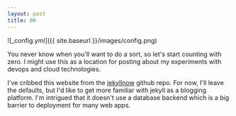 ```yaml
---
layout: post
title: 00
---
```


![_config.yml]({{ site.baseurl }}/images/config.png)

You never know when you'll want to do a sort, so let's start counting with zero. I might use this as a location 
for posting about my experiments with devops and cloud technologies. 

I've cribbed this website from the [jekyllnow](https://github.com/barryclark/jekyll-now) github repo.
For now, I'll leave the defaults, but I'd like to get more familiar with jekyll as a blogging platform. 
I'm intrigued that it doesn't use a database backend which is a big barrier to deployment for many
web apps. 
